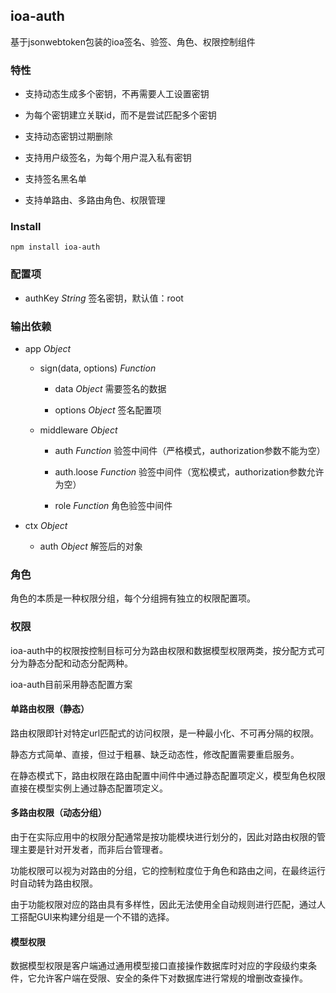 ## ioa-auth

基于jsonwebtoken包装的ioa签名、验签、角色、权限控制组件

### 特性

* 支持动态生成多个密钥，不再需要人工设置密钥

* 为每个密钥建立关联id，而不是尝试匹配多个密钥

* 支持动态密钥过期删除

* 支持用户级签名，为每个用户混入私有密钥

* 支持签名黑名单

* 支持单路由、多路由角色、权限管理


### Install

```
npm install ioa-auth
```

### 配置项

* authKey *String* 签名密钥，默认值：root


### 输出依赖

* app *Object* 

   * sign(data, options) *Function* 

      * data *Object* 需要签名的数据

      * options *Object* 签名配置项

   * middleware *Object* 

      * auth *Function* 验签中间件（严格模式，authorization参数不能为空）

      * auth.loose *Function* 验签中间件（宽松模式，authorization参数允许为空）

      * role *Function* 角色验签中间件
      
* ctx *Object* 

   * auth *Object* 解签后的对象


### 角色

角色的本质是一种权限分组，每个分组拥有独立的权限配置项。

### 权限

ioa-auth中的权限按控制目标可分为路由权限和数据模型权限两类，按分配方式可分为静态分配和动态分配两种。

ioa-auth目前采用静态配置方案

#### 单路由权限（静态）

路由权限即针对特定url匹配式的访问权限，是一种最小化、不可再分隔的权限。

静态方式简单、直接，但过于粗暴、缺乏动态性，修改配置需要重启服务。

在静态模式下，路由权限在路由配置中间件中通过静态配置项定义，模型角色权限直接在模型实例上通过静态配置项定义。

#### 多路由权限（动态分组）

由于在实际应用中的权限分配通常是按功能模块进行划分的，因此对路由权限的管理主要是针对开发者，而非后台管理者。

功能权限可以视为对路由的分组，它的控制粒度位于角色和路由之间，在最终运行时自动转为路由权限。

由于功能权限对应的路由具有多样性，因此无法使用全自动规则进行匹配，通过人工搭配GUI来构建分组是一个不错的选择。


#### 模型权限

数据模型权限是客户端通过通用模型接口直接操作数据库时对应的字段级约束条件，它允许客户端在受限、安全的条件下对数据库进行常规的增删改查操作。
